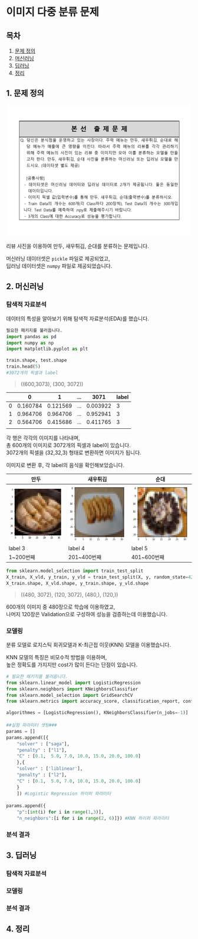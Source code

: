 # 이미지 다중 분류 문제

## 목차
1. [문제 정의](#1-문제-정의)
2. [머신러닝](#2-머신러닝)
3. [딥러닝](#3-딥러닝)
4. [정리](#4-정리)

## 1. 문제 정의

![problem](img/1_camp_exam.png)

리뷰 사진을 이용하여 만두, 새우튀김, 순대를 분류하는 문제입니다.  

머신러닝 데이터셋은 `pickle` 파일로 제공되었고,  
딥러닝 데이터셋은 `numpy` 파일로 제공되었습니다.  

## 2. 머신러닝

### 탐색적 자료분석

데이터의 특성을 알아보기 위해 탐색적 자료분석(EDA)를 했습니다.  

```python
필요한 패키지를 불러옵니다.
import pandas as pd
import numpy as np
import matplotlib.pyplot as plt
```

```python
train.shape, test.shape
train.head(5)
#3072개의 픽셀과 label
```
> ((600,3073), (300, 3072))

| |0|1|...|3071|label|
|-|-|-|-|-|-|
|0|0.160784|0.121569|...|0.003922|3|
|1|0.964706|0.964706|...|0.952941|3|
|2|	0.564706|0.415686|...|0.411765|3|
|||||||

각 행은 각각의 이미지를 나타내며,    
총 600개의 이미지로 3072개의 픽셀과 label이 있습니다.  
3072개의 픽셀을 (32,32,3) 형태로 변환하면 이미지가 됩니다.  

이미지로 변환 후, 각 label의 음식을 확인해보았습니다.  

| 만두 | 새우튀김 | 순대 |
| --- | --- | --- |
| ![Mandoo](img/Mandoo.png) | ![Shrimp](img/Shrimp.png) | ![Sundae](img/Sundae.png) |
| label 3 | label 4 | label 5 |
| 1~200번째 | 201~400번째 | 401~600번째 |

```python
from sklearn.model_selection import train_test_split
X_train, X_vld, y_train, y_vld = train_test_split(X, y, random_state=42, test_size = .2)
X_train.shape, X_vld.shape, y_train.shape, y_vld.shape
```
> ((480, 3072), (120, 3072), (480,), (120,))

600개의 이미지 중 480장으로 학습에 이용하였고,  
나머지 120장은 Validation으로 구성하여 성능을 검증하는데 이용했습니다.

### 모델링

분류 모델로 로지스틱 회귀모델과 K-최근접 이웃(KNN) 모델을 이용했습니다.  

KNN 모델의 특징은 비모수적 방법을 이용하며,  
높은 정확도를 가지지만 cost가 많이 든다는 단점이 있습니다.

```python
# 필요한 패키지를 불러옵니다.
from sklearn.linear_model import LogisticRegression
from sklearn.neighbors import KNeighborsClassifier
from sklearn.model_selection import GridSearchCV
from sklearn.metrics import accuracy_score, classification_report, confusion_matrix
```

```python
algorithmes = [LogisticRegression(), KNeighborsClassifier(n_jobs=-1)]

##실험 파라미터 셋팅###
params = []
params.append([{
    "solver" : ["saga"],
    "penalty" : ["l1"],
    "C" : [0.1,  5.0, 7.0, 10.0, 15.0, 20.0, 100.0]
    },{
    "solver" : ['liblinear'],
    "penalty" : ["l2"],
    "C" : [0.1,  5.0, 7.0, 10.0, 15.0, 20.0, 100.0]
    }
    ]) #Logistic Regression 하이퍼 파라미터

params.append({
    "p":[int(i) for i in range(1,3)],
    "n_neighbors":[i for i in range(2, 6)]}) #KNN 하이퍼 파라미터
```


### 분석 결과

## 3. 딥러닝

### 탐색적 자료분석

### 모델링

### 분석 결과

## 4. 정리
